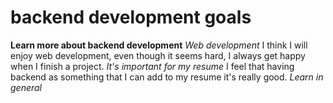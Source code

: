 # backend development goals
**Learn more about backend development**
*Web development*
I think I will enjoy web development, even though it seems hard, I always get happy when I finish a project.
*It's important for my resume*
I feel that having backend as something that I can add to my resume it's really good.
*Learn in general*
